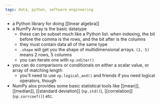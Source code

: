 ```yaml
---
tags: data, python, software engineering
---
```


- a Python library for doing [[linear algebra]]
- a NumPy Array is the basic datatype
	- these can be subset much like a Python list. when indexing, the bit before the comma is the rows, and the bit after is the columns
	- they must contain data all of the same type
	- `.shape` will get you the shape of multidimensional arrays. `(2, 5)` means 2 rows, 5 columns
	- you can iterate one with `np.nditer()`
- you can do comparisons or conditionals on either a scalar value, or array of matching length
	- you'll need to use `np.logical_and()` and friends if you need logical operators, though
- NumPy alos provides some basic statistical tools like [[mean]], [[median]], [[standard deviation]] (`np.std()`), [[correlation]] (`np.corrcoef()`) etc.